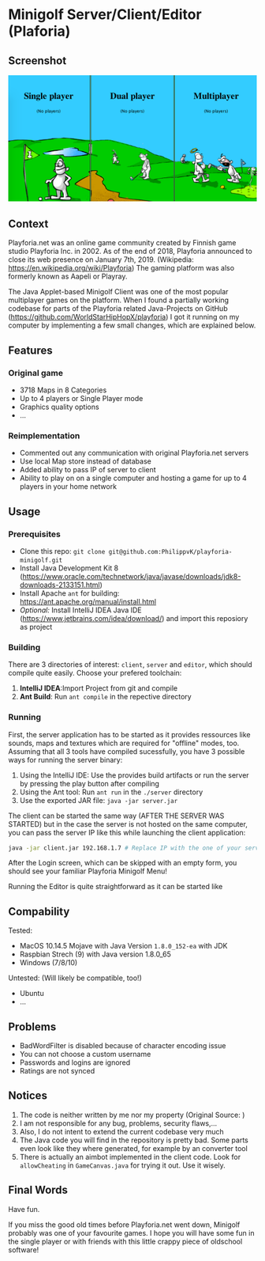 # Minigolf Server/Client/Editor (Plaforia)

## Screenshot

![Original Playforia Minigolf Main Menu](screenshot.png)

## Context

Playforia.net was an online game community created by Finnish game studio Playforia Inc. in 2002. As of the end of 2018, Playforia announced to close its web presence on January 7th, 2019. (Wikipedia: https://en.wikipedia.org/wiki/Playforia)
The gaming platform was also formerly known as Aapeli or Playray.

The Java Applet-based Minigolf Client was one of the most popular multiplayer games on the platform. When I found a partially working codebase for parts of the Playforia related Java-Projects on GitHub (https://github.com/WorldStarHipHopX/playforia) I got it running on my computer by implementing a few small changes, which are explained below.

## Features

### Original game
- 3718 Maps in 8 Categories
- Up to 4 players or Single Player mode
- Graphics quality options
- ...

### Reimplementation
- Commented out any communication with original Playforia.net servers
- Use local Map store instead of database
- Added ability to pass IP of server to client
- Ability to play on on a single computer and hosting a game for up to 4 players in your home network

## Usage

### Prerequisites
- Clone this repo: `git clone git@github.com:PhilippvK/playforia-minigolf.git`
- Install Java Development Kit 8 (https://www.oracle.com/technetwork/java/javase/downloads/jdk8-downloads-2133151.html)
- Install Apache `ant` for building: https://ant.apache.org/manual/install.html
- *Optional:* Install IntelliJ IDEA Java IDE (https://www.jetbrains.com/idea/download/) and import this reposiory as project 

### Building

There are 3 directories of interest: `client`, `server` and `editor`, which should compile quite easily.
Choose your prefered toolchain:
1. **IntelliJ IDEA**:Import Project from git and compile
2. **Ant Build**: Run `ant compile` in the repective directory

### Running

First, the server application has to be started as it provides ressources like sounds, maps and textures which are required for "offline" modes, too.
Assuming that all 3 tools have compiled sucessfully, you have 3 possible ways for running the server binary:
1. Using the IntelliJ IDE: Use the provides build artifacts or run the server by pressing the play button after compiling
2. Using the Ant tool: Run `ant run` in the `./server` directory
3. Use the exported JAR file: `java -jar server.jar`

The client can be started the same way (AFTER THE SERVER WAS STARTED) but in the case the server is not hosted on the same computer, you can pass the server IP like this while launching the client application:

```bash
java -jar client.jar 192.168.1.7 # Replace IP with the one of your server (which you can find out by f,e. `ifconfig`/`ipconfig`)
```

After the Login screen, which can be skipped with an empty form, you should see your familiar Playforia Minigolf Menu!


Running the Editor is quite straightforward as it can be started like 

## Compability

Tested:
- MacOS 10.14.5 Mojave with Java Version `1.8.0_152-ea` with JDK
- Raspbian Strech (9) with Java version 1.8.0\_65
- Windows (7/8/10)

Untested: (Will likely be compatible, too!)
- Ubuntu
- ...

## Problems
- BadWordFilter is disabled because of character encoding issue
- You can not choose a custom username
- Passwords and logins are ignored
- Ratings are not synced

## Notices

1. The code is neither written by me nor my property (Original Source: )
2. I am not responsible for any bug, problems, security flaws,...
3. Also, I do not intent to extend the current codebase very much
4. The Java code you will find in the repository is pretty bad. Some parts even look like they where generated, for example by an converter tool
5. There is actually an aimbot implemented in the client code. Look for `allowCheating` in `GameCanvas.java` for trying it out. Use it wisely.

## Final Words

Have fun.

If you miss the good old times before Playforia.net went down, Minigolf probably was one of your favourite games. I hope you will have some fun in the single player or with friends with this  little crappy piece of oldschool software!
